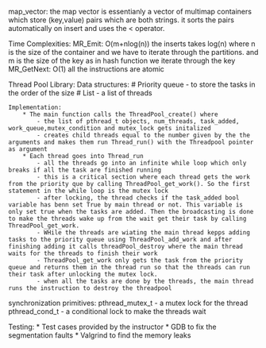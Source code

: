 map_vector:
    the map vector is essentianly a vector of multimap containers which store (key,value) pairs which are both strings. it sorts the pairs automatically on insert and uses the < operator.

Time Complexities:
    MR_Emit: O(m+nlog(n))
            the inserts takes log(n) where n is the size of the container 
            and we have to iterate through the partitions.
            and m is the size of the key as in hash function we iterate through the key
    MR_GetNext: O(1)
            all the instructions are atomic

Thread Pool Library:
    Data structures:
        # Priority queue - to store the tasks in the order of the size
        # List - a list of threads

    Implementation:
        * The main function calls the ThreadPool_create() where
            - the list of pthread_t objects, num_threads, task_added, work_queue,mutex_condition and mutex_lock gets initalized
            - creates child threads equal to the number given by the the arguments and makes them run Thread_run() with the Threadpool pointer as argument
        * Each thread goes into Thread_run
            - all the threads go into an infinite while loop which only breaks if all the task are finished running
            - this is a critical section where each thread gets the work from the priority que by calling ThreadPool_get_work(). So the first statement in the while loop is the mutex lock
            - after locking, the thread checks if the task_added bool variable has benn set True by main thread or not. This variable is only set true when the tasks are added. Then the broadcasting is done to make the threads wake up from the wait get their task by calling ThreadPool_get_work.
            - WHile the threads are wiating the main thread kepps adding tasks to the priority queue using ThreadPool_add_work and after finishing adding it calls threadPool_destroy where the main thread waits for the threads to finish their work
            - ThreadPool_get_work only gets the task from the priority queue and returns them in the thread run so that the threads can run their task after unlocking the mutex lock.
            - when all the tasks are done by the threads, the main thread runs the instruction to destroy the threadpool

synchronization primitives:
    pthread_mutex_t -  a mutex lock for the thread
    pthread_cond_t - a conditional lock to make the threads wait

Testing:
    * Test cases provided by the instructor
    * GDB to fix the segmentation faults
    * Valgrind to find the memory leaks